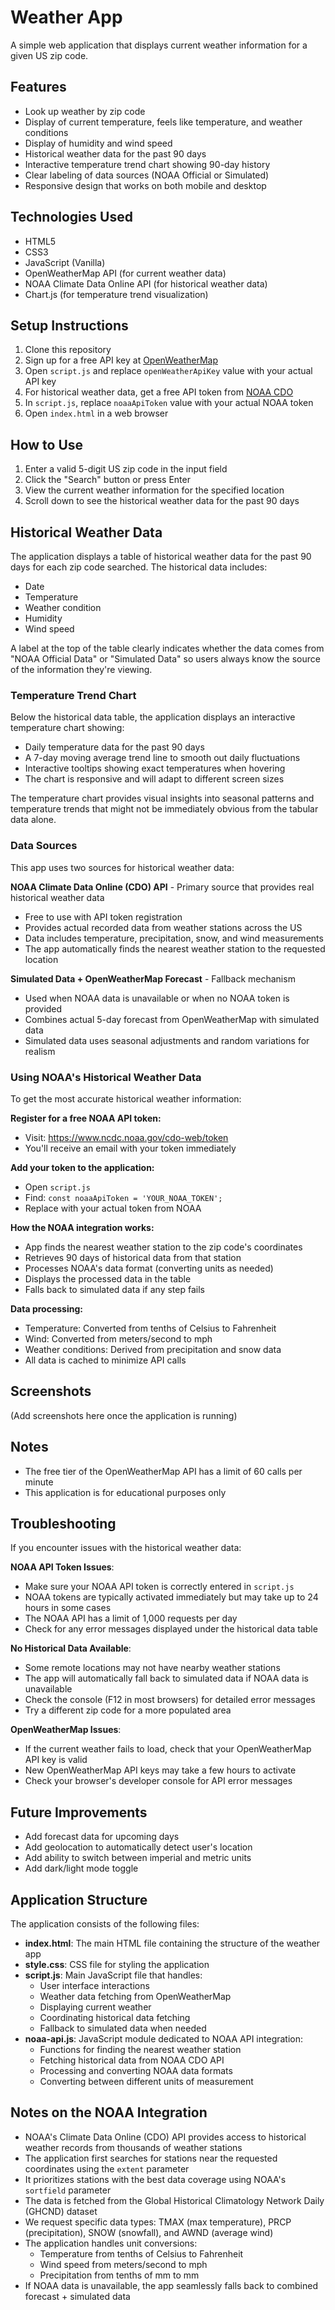 # Weather App

A simple web application that displays current weather information for a given US zip code.

## Features

*   Look up weather by zip code
*   Display of current temperature, feels like temperature, and weather conditions
*   Display of humidity and wind speed
*   Historical weather data for the past 90 days
*   Interactive temperature trend chart showing 90-day history
*   Clear labeling of data sources (NOAA Official or Simulated)
*   Responsive design that works on both mobile and desktop

## Technologies Used

*   HTML5
*   CSS3
*   JavaScript (Vanilla)
*   OpenWeatherMap API (for current weather data)
*   NOAA Climate Data Online API (for historical weather data)
*   Chart.js (for temperature trend visualization)

## Setup Instructions

1.  Clone this repository
2.  Sign up for a free API key at [OpenWeatherMap](https://openweathermap.org/api)
3.  Open `script.js` and replace `openWeatherApiKey` value with your actual API key
4.  For historical weather data, get a free API token from [NOAA CDO](https://www.ncdc.noaa.gov/cdo-web/token)
5.  In `script.js`, replace `noaaApiToken` value with your actual NOAA token
6.  Open `index.html` in a web browser

## How to Use

1.  Enter a valid 5-digit US zip code in the input field
2.  Click the "Search" button or press Enter
3.  View the current weather information for the specified location
4.  Scroll down to see the historical weather data for the past 90 days

## Historical Weather Data

The application displays a table of historical weather data for the past 90 days for each zip code searched. The historical data includes:

*   Date
*   Temperature
*   Weather condition
*   Humidity
*   Wind speed

A label at the top of the table clearly indicates whether the data comes from "NOAA Official Data" or "Simulated Data" so users always know the source of the information they're viewing.

### Temperature Trend Chart

Below the historical data table, the application displays an interactive temperature chart showing:

*   Daily temperature data for the past 90 days
*   A 7-day moving average trend line to smooth out daily fluctuations
*   Interactive tooltips showing exact temperatures when hovering
*   The chart is responsive and will adapt to different screen sizes

The temperature chart provides visual insights into seasonal patterns and temperature trends that might not be immediately obvious from the tabular data alone.

### Data Sources

This app uses two sources for historical weather data:

**NOAA Climate Data Online (CDO) API** - Primary source that provides real historical weather data

*   Free to use with API token registration
*   Provides actual recorded data from weather stations across the US
*   Data includes temperature, precipitation, snow, and wind measurements
*   The app automatically finds the nearest weather station to the requested location

**Simulated Data + OpenWeatherMap Forecast** - Fallback mechanism

*   Used when NOAA data is unavailable or when no NOAA token is provided
*   Combines actual 5-day forecast from OpenWeatherMap with simulated data
*   Simulated data uses seasonal adjustments and random variations for realism

### Using NOAA's Historical Weather Data

To get the most accurate historical weather information:

**Register for a free NOAA API token:**

*   Visit: https://www.ncdc.noaa.gov/cdo-web/token
*   You'll receive an email with your token immediately

**Add your token to the application:**

*   Open `script.js`
*   Find: `const noaaApiToken = 'YOUR_NOAA_TOKEN';`
*   Replace with your actual token from NOAA

**How the NOAA integration works:**

*   App finds the nearest weather station to the zip code's coordinates
*   Retrieves 90 days of historical data from that station
*   Processes NOAA's data format (converting units as needed)
*   Displays the processed data in the table
*   Falls back to simulated data if any step fails

**Data processing:**

*   Temperature: Converted from tenths of Celsius to Fahrenheit
*   Wind: Converted from meters/second to mph
*   Weather conditions: Derived from precipitation and snow data
*   All data is cached to minimize API calls

## Screenshots

(Add screenshots here once the application is running)

## Notes

*   The free tier of the OpenWeatherMap API has a limit of 60 calls per minute
*   This application is for educational purposes only

## Troubleshooting

If you encounter issues with the historical weather data:

**NOAA API Token Issues**:

*   Make sure your NOAA API token is correctly entered in `script.js`
*   NOAA tokens are typically activated immediately but may take up to 24 hours in some cases
*   The NOAA API has a limit of 1,000 requests per day
*   Check for any error messages displayed under the historical data table

**No Historical Data Available**:

*   Some remote locations may not have nearby weather stations
*   The app will automatically fall back to simulated data if NOAA data is unavailable
*   Check the console (F12 in most browsers) for detailed error messages
*   Try a different zip code for a more populated area

**OpenWeatherMap Issues**:

*   If the current weather fails to load, check that your OpenWeatherMap API key is valid
*   New OpenWeatherMap API keys may take a few hours to activate
*   Check your browser's developer console for API error messages

## Future Improvements

*   Add forecast data for upcoming days
*   Add geolocation to automatically detect user's location
*   Add ability to switch between imperial and metric units
*   Add dark/light mode toggle

## Application Structure

The application consists of the following files:

*   **index.html**: The main HTML file containing the structure of the weather app
*   **style.css**: CSS file for styling the application
*   **script.js**: Main JavaScript file that handles:
    *   User interface interactions
    *   Weather data fetching from OpenWeatherMap
    *   Displaying current weather
    *   Coordinating historical data fetching
    *   Fallback to simulated data when needed
*   **noaa-api.js**: JavaScript module dedicated to NOAA API integration:
    *   Functions for finding the nearest weather station
    *   Fetching historical data from NOAA CDO API
    *   Processing and converting NOAA data formats
    *   Converting between different units of measurement

## Notes on the NOAA Integration

*   NOAA's Climate Data Online (CDO) API provides access to historical weather records from thousands of weather stations
*   The application first searches for stations near the requested coordinates using the `extent` parameter
*   It prioritizes stations with the best data coverage using NOAA's `sortfield` parameter
*   The data is fetched from the Global Historical Climatology Network Daily (GHCND) dataset
*   We request specific data types: TMAX (max temperature), PRCP (precipitation), SNOW (snowfall), and AWND (average wind)
*   The application handles unit conversions:
    *   Temperature from tenths of Celsius to Fahrenheit
    *   Wind speed from meters/second to mph
    *   Precipitation from tenths of mm to mm
*   If NOAA data is unavailable, the app seamlessly falls back to combined forecast + simulated data